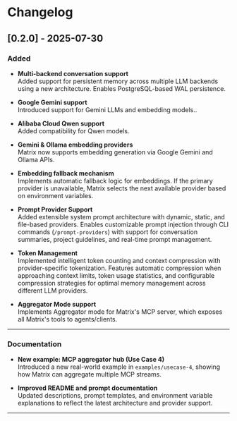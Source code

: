 # Changelog

## [0.2.0] - 2025-07-30

### Added
- **Multi-backend conversation support**  
  Added support for persistent memory across multiple LLM backends using a new architecture. Enables PostgreSQL-based WAL persistence.

- **Google Gemini support**  
  Introduced support for Gemini LLMs and embedding models..

- **Alibaba Cloud Qwen support**  
  Added compatibility for Qwen models.

- **Gemini & Ollama embedding providers**  
  Matrix now supports embedding generation via Google Gemini and Ollama APIs.

- **Embedding fallback mechanism**  
  Implements automatic fallback logic for embeddings. If the primary provider is unavailable, Matrix selects the next available provider based on environment variables.

- **Prompt Provider Support**  
  Added extensible system prompt architecture with dynamic, static, and file-based providers. Enables customizable prompt injection through CLI commands (`/prompt-providers`) with support for conversation summaries, project guidelines, and real-time prompt management.

- **Token Management**  
  Implemented intelligent token counting and context compression with provider-specific tokenization. Features automatic compression when approaching context limits, token usage statistics, and configurable compression strategies for optimal memory management across different LLM providers.

- **Aggregator Mode support**  
  Implements Aggregator mode for Matrix's MCP server, which exposes all Matrix's tools to agents/clients.

---

### Documentation

- **New example: MCP aggregator hub (Use Case 4)**  
  Introduced a new real-world example in `examples/usecase-4`, showing how Matrix can aggregate multiple MCP streams.

- **Improved README and prompt documentation**  
  Updated descriptions, prompt templates, and environment variable explanations to reflect the latest architecture and provider support.

---
